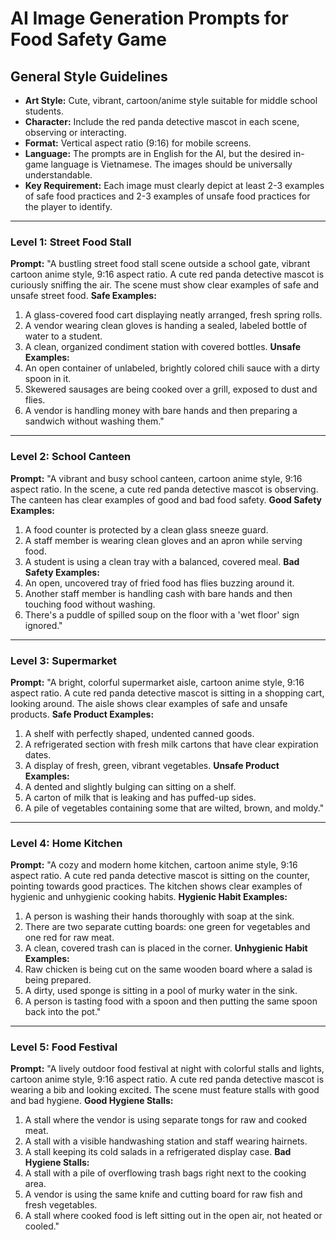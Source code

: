 # AI Image Generation Prompts for Food Safety Game

## General Style Guidelines
- **Art Style:** Cute, vibrant, cartoon/anime style suitable for middle school students.
- **Character:** Include the red panda detective mascot in each scene, observing or interacting.
- **Format:** Vertical aspect ratio (9:16) for mobile screens.
- **Language:** The prompts are in English for the AI, but the desired in-game language is Vietnamese. The images should be universally understandable.
- **Key Requirement:** Each image must clearly depict at least 2-3 examples of safe food practices and 2-3 examples of unsafe food practices for the player to identify.

---

### Level 1: Street Food Stall

**Prompt:**
"A bustling street food stall scene outside a school gate, vibrant cartoon anime style, 9:16 aspect ratio. A cute red panda detective mascot is curiously sniffing the air. The scene must show clear examples of safe and unsafe street food.
**Safe Examples:**
1. A glass-covered food cart displaying neatly arranged, fresh spring rolls.
2. A vendor wearing clean gloves is handing a sealed, labeled bottle of water to a student.
3. A clean, organized condiment station with covered bottles.
**Unsafe Examples:**
1. An open container of unlabeled, brightly colored chili sauce with a dirty spoon in it.
2. Skewered sausages are being cooked over a grill, exposed to dust and flies.
3. A vendor is handling money with bare hands and then preparing a sandwich without washing them."

---

### Level 2: School Canteen

**Prompt:**
"A vibrant and busy school canteen, cartoon anime style, 9:16 aspect ratio. In the scene, a cute red panda detective mascot is observing. The canteen has clear examples of good and bad food safety.
**Good Safety Examples:**
1. A food counter is protected by a clean glass sneeze guard.
2. A staff member is wearing clean gloves and an apron while serving food.
3. A student is using a clean tray with a balanced, covered meal.
**Bad Safety Examples:**
1. An open, uncovered tray of fried food has flies buzzing around it.
2. Another staff member is handling cash with bare hands and then touching food without washing.
3. There's a puddle of spilled soup on the floor with a 'wet floor' sign ignored."

---

### Level 3: Supermarket

**Prompt:**
"A bright, colorful supermarket aisle, cartoon anime style, 9:16 aspect ratio. A cute red panda detective mascot is sitting in a shopping cart, looking around. The aisle shows clear examples of safe and unsafe products.
**Safe Product Examples:**
1. A shelf with perfectly shaped, undented canned goods.
2. A refrigerated section with fresh milk cartons that have clear expiration dates.
3. A display of fresh, green, vibrant vegetables.
**Unsafe Product Examples:**
1. A dented and slightly bulging can sitting on a shelf.
2. A carton of milk that is leaking and has puffed-up sides.
3. A pile of vegetables containing some that are wilted, brown, and moldy."

---

### Level 4: Home Kitchen

**Prompt:**
"A cozy and modern home kitchen, cartoon anime style, 9:16 aspect ratio. A cute red panda detective mascot is sitting on the counter, pointing towards good practices. The kitchen shows clear examples of hygienic and unhygienic cooking habits.
**Hygienic Habit Examples:**
1. A person is washing their hands thoroughly with soap at the sink.
2. There are two separate cutting boards: one green for vegetables and one red for raw meat.
3. A clean, covered trash can is placed in the corner.
**Unhygienic Habit Examples:**
1. Raw chicken is being cut on the same wooden board where a salad is being prepared.
2. A dirty, used sponge is sitting in a pool of murky water in the sink.
3. A person is tasting food with a spoon and then putting the same spoon back into the pot."

---

### Level 5: Food Festival

**Prompt:**
"A lively outdoor food festival at night with colorful stalls and lights, cartoon anime style, 9:16 aspect ratio. A cute red panda detective mascot is wearing a bib and looking excited. The scene must feature stalls with good and bad hygiene.
**Good Hygiene Stalls:**
1. A stall where the vendor is using separate tongs for raw and cooked meat.
2. A stall with a visible handwashing station and staff wearing hairnets.
3. A stall keeping its cold salads in a refrigerated display case.
**Bad Hygiene Stalls:**
1. A stall with a pile of overflowing trash bags right next to the cooking area.
2. A vendor is using the same knife and cutting board for raw fish and fresh vegetables.
3. A stall where cooked food is left sitting out in the open air, not heated or cooled."
